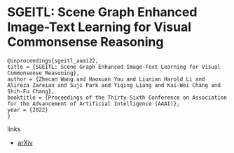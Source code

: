 # SGEITL: Scene Graph Enhanced Image-Text Learning for Visual Commonsense Reasoning

```
@inproceedings{sgeitl_aaai22,
title = {SGEITL: Scene Graph Enhanced Image-Text Learning for Visual Commonsense Reasoning},
author = {Zhecan Wang and Haoxuan You and Liunian Harold Li and Alireza Zareian and Suji Park and Yiqing Liang and Kai-Wei Chang and Shih-Fu Chang},
booktitle = {Proceedings of the Thirty-Sixth Conference on Association for the Advancement of Artificial Intelligence (AAAI)},
year = {2022}
}
```

links
- [arXiv](https://arxiv.org/abs/2112.08587)
